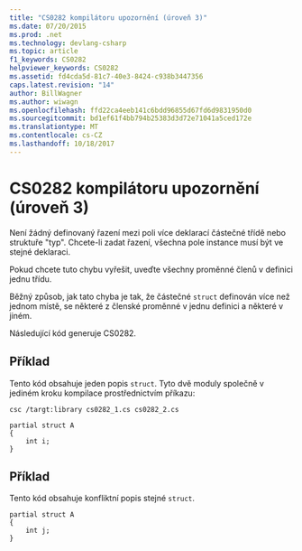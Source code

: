 ```yaml
---
title: "CS0282 kompilátoru upozornění (úroveň 3)"
ms.date: 07/20/2015
ms.prod: .net
ms.technology: devlang-csharp
ms.topic: article
f1_keywords: CS0282
helpviewer_keywords: CS0282
ms.assetid: fd4cda5d-81c7-40e3-8424-c938b3447356
caps.latest.revision: "14"
author: BillWagner
ms.author: wiwagn
ms.openlocfilehash: ffd22ca4eeb141c6bdd96855d67fd6d9831950d0
ms.sourcegitcommit: bd1ef61f4bb794b25383d3d72e71041a5ced172e
ms.translationtype: MT
ms.contentlocale: cs-CZ
ms.lasthandoff: 10/18/2017
---
```

# <a name="compiler-warning-level-3-cs0282"></a>CS0282 kompilátoru upozornění (úroveň 3)
Není žádný definovaný řazení mezi poli více deklarací částečné třídě nebo struktuře "typ". Chcete-li zadat řazení, všechna pole instance musí být ve stejné deklaraci.  
  
 Pokud chcete tuto chybu vyřešit, uveďte všechny proměnné členů v definici jednu třídu.  
  
 Běžný způsob, jak tato chyba je tak, že částečné `struct` definován více než jednom místě, se některé z členské proměnné v jednu definici a některé v jiném.  
  
 Následující kód generuje CS0282.  
  
## <a name="example"></a>Příklad  
 Tento kód obsahuje jeden popis `struct`. Tyto dvě moduly společně v jediném kroku kompilace prostřednictvím příkazu:  
  
 `csc /targt:library cs0282_1.cs cs0282_2.cs`  
  
```  
partial struct A  
{  
    int i;  
}  
```  
  
## <a name="example"></a>Příklad  
 Tento kód obsahuje konfliktní popis stejné `struct`.  
  
```  
partial struct A  
{  
    int j;  
}  
```
